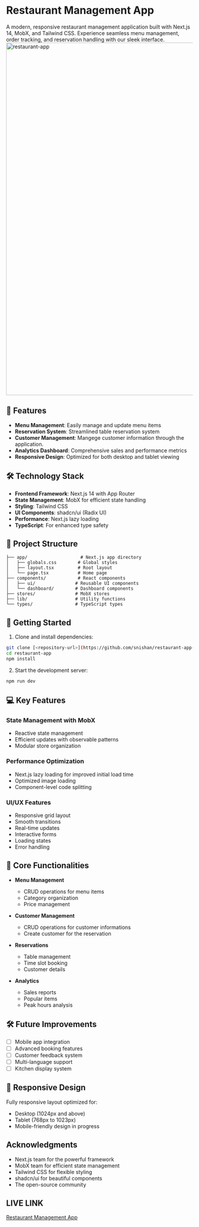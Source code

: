 # Restaurant Management App

A modern, responsive restaurant management application built with Next.js 14, MobX, and Tailwind CSS. Experience seamless menu management, order tracking, and reservation handling with our sleek interface.
<img width="948" alt="restaurant-app" src="https://github.com/user-attachments/assets/a809ef68-1bcb-453c-bebe-fa8f8cb47e3d" />

## 🌟 Features

- **Menu Management**: Easily manage and update menu items
- **Reservation System**: Streamlined table reservation system
- **Customer Management**: Mangege customer information through the application.
- **Analytics Dashboard**: Comprehensive sales and performance metrics
- **Responsive Design**: Optimized for both desktop and tablet viewing

## 🛠️ Technology Stack

- **Frontend Framework**: Next.js 14 with App Router
- **State Management**: MobX for efficient state handling
- **Styling**: Tailwind CSS
- **UI Components**: shadcn/ui (Radix UI)
- **Performance**: Next.js lazy loading
- **TypeScript**: For enhanced type safety

## 📁 Project Structure

```
├── app/                    # Next.js app directory
│   ├── globals.css        # Global styles
│   ├── layout.tsx         # Root layout
│   └── page.tsx           # Home page
├── components/            # React components
│   ├── ui/               # Reusable UI components
│   └── dashboard/        # Dashboard components
├── stores/               # MobX stores
├── lib/                  # Utility functions
└── types/                # TypeScript types
```

## 🚀 Getting Started

1. Clone and install dependencies:
```bash
git clone [<repository-url>](https://github.com/snishan/restaurant-app-fe.git)
cd restaurant-app
npm install
```

2. Start the development server:
```bash
npm run dev
```

## 💻 Key Features

### State Management with MobX
- Reactive state management
- Efficient updates with observable patterns
- Modular store organization

### Performance Optimization
- Next.js lazy loading for improved initial load time
- Optimized image loading
- Component-level code splitting

### UI/UX Features
- Responsive grid layout
- Smooth transitions
- Real-time updates
- Interactive forms
- Loading states
- Error handling

## 🔑 Core Functionalities

- **Menu Management**
  - CRUD operations for menu items
  - Category organization
  - Price management

- **Customer Management**
  - CRUD operations for customer informations
  - Create customer for the reservation

- **Reservations**
  - Table management
  - Time slot booking
  - Customer details

- **Analytics**
  - Sales reports
  - Popular items
  - Peak hours analysis

## 🛠️ Future Improvements

- [ ] Mobile app integration
- [ ] Advanced booking features
- [ ] Customer feedback system
- [ ] Multi-language support
- [ ] Kitchen display system

## 📱 Responsive Design

Fully responsive layout optimized for:
- Desktop (1024px and above)
- Tablet (768px to 1023px)
- Mobile-friendly design in progress

## Acknowledgments

- Next.js team for the powerful framework
- MobX team for efficient state management
- Tailwind CSS for flexible styling
- shadcn/ui for beautiful components
- The open-source community

## LIVE LINK

[Restaurant Management App](https://restaurant-app-fe-private.vercel.app/)
